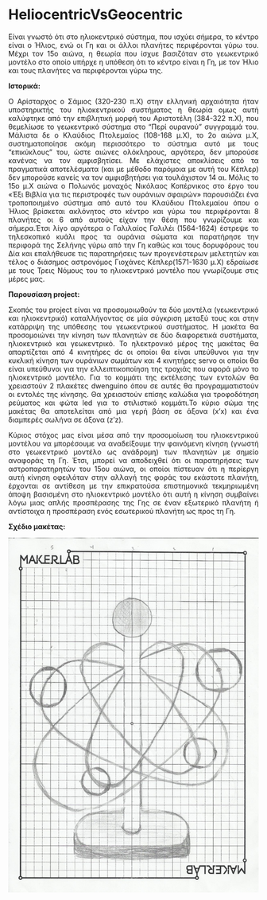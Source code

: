 # HeliocentricVsGeocentric
<p align="justify"> Είναι γνωστό ότι στο ηλιοκεντρικό σύστημα, που ισχύει σήμερα, το κέντρο είναι ο Ήλιος, ενώ οι Γη και οι άλλοι πλανήτες περιφέρονται γύρω του. Μέχρι τον 15ο αιώνα, η θεωρία που ίσχυε βασιζόταν στο γεωκεντρικό μοντέλο στο οποίο υπήρχε η υπόθεση ότι το κέντρο είναι η Γη, με τον Ήλιο και τους πλανήτες να περιφέρονται γύρω της.</p>

**Ιστορικά:** 
<p align="justify"> Ο Αρίσταρχος ο Σάμιος (320-230 π.Χ) στην ελληνική αρχαιότητα ήταν υποστηρικτής του ηλιοκεντρικού συστήματος η θεωρία ομως αυτή καλύφτηκε από την επιβλητική μορφή του Αριστοτέλη (384-322 π.Χ), που θεμελίωσε το γεωκεντρικό σύστημα στο “Περί ουρανού” συγγραμμά του. Μάλιστα δε ο Κλαύδιος Πτολεμαίος (108-168 μ.Χ), το 2ο αιώνα μ.Χ, συστηματοποίησε ακόμη περισσότερο το σύστημα αυτό με τους “επικύκλους” του, ώστε αιώνες ολόκληρους, αργότερα, δεν μπορούσε κανένας να τον αμφισβητίσει. Με ελάχιστες αποκλίσεις από τα πραγματικά αποτελέσματα (και με μέθοδο παρόμοια με αυτή του Κέπλερ) δεν μπορούσε κανείς να τον αμφισβητήσει για τουλάχιστον 14 αι. Μόλις το 15ο μ.Χ αιώνα ο Πολωνός μοναχός Νικόλαος Κοπέρνικος στο έργο του «Έξι Βιβλία για τις περιστροφές των ουράνιων σφαιρών» παρουσιάζει ένα τροποποιημένο σύστημα από αυτό του Κλαύδιου Πτολεμαίου όπου ο Ήλιος βρίσκεται ακλόνητος στο κέντρο και γύρω του περιφέρονται 8 πλανήτες οι 6 από αυτούς είχαν την θέση που γνωρίζουμε και σήμερα.Έτσι λίγο αργότερα ο Γαλιλαίος Γαλιλέι (1564-1624) έστρεψε το τηλεσκοπικό κυάλι προς τα ουράνια σώματα και παρατήρησε την περιφορά της Σελήνης γύρω από την Γη καθώς και τους δορυφόρους του Δία και επαλήθευσε τις παρατηρήσεις των προγενέστερων μελετητών και τέλος ο διάσημος αστρονόμος Γιοχάνες Κέπλερ(1571-1630 μ.Χ)  εδραίωσε με τους Τρεις Νόμους του το ηλιοκεντρικό μοντέλο που γνωρίζουμε στις μέρες μας.  </p>
 
**Παρουσίαση project:**
<p align="justify"> Σκοπός του project είναι να προσομοιωθούν τα δύο μοντέλα (γεωκεντρικό και ηλιοκεντρικό) καταλλήγοντας σε μία σύγκριση μεταξύ τους και στην κατάρριψη της υπόθεσης του γεωκεντρικού συστήματος. 
Η μακέτα θα προσομοιώνει την κίνηση των πλανητών σε δύο διαφορετικά συστήματα, ηλιοκεντρικό και γεωκεντρικό. Το ηλεκτρονικό μέρος της μακέτας θα απαρτίζεται από 4 κινητήρες dc οι οποίοι θα είναι υπεύθυνοι για την κυκλική κίνηση των ουράνιων σωμάτων και 4 κινητήρες servo οι οποίοι θα είναι υπεύθυνοι για την ελλειπτικοποίηση της τροχιάς που αφορά μόνο το ηλιοκεντρικό μοντέλο. Για το κομμάτι της εκτέλεσης των εντολών θα χρειαστούν 2 πλακέτες dwenguino όπου σε αυτές θα προγραμματιστούν οι εντολές της κίνησης. Θα χρειαστούν επίσης καλώδια για τροφοδότηση ρεύματος και φώτα led για το στιλιστικό κομμάτι.Το κύριο σώμα της μακέτας θα αποτελείται από μια γερή βάση σε άξονα (x’x) και ένα διαμπερές σωλήνα σε άξονα (z’z). </p>
<p align="justify"> Κύριος στόχος μας είναι μέσα από την προσομοίωση του ηλιοκεντρικού μοντέλου να μπορέσουμε να αναδείξουμε την φαινόμενη κίνηση (γνωστή στο γεωκεντρικό μοντέλο ως ανάδρομη) των πλανητών με σημείο αναφοράς τη Γη. Έτσι, μπορεί να αποδειχθεί ότι οι παρατηρήσεις των αστροπαρατηρητών του 15ου αιώνα, οι οποίοι πίστευαν ότι η περίεργη αυτή κίνηση οφειλόταν στην αλλαγή της φοράς του εκάστοτε πλανήτη, έρχονται σε αντίθεση με την επικρατούσα επιστημονικά τεκμηριωμένη άποψη βασισμένη στο ηλιοκεντρικό μοντέλο ότι αυτή η κίνηση συμβαίνει λόγω μιας απλής προσπέρασης της Γης  σε έναν εξωτερικό πλανήτη ή αντίστοιχα η προσπέραση ενός εσωτερικού πλανήτη ως προς τη Γη.</p>

**Σχέδιο μακέτας:**
<p align="center"><img src="sxedio.jpg"</img> </p>
